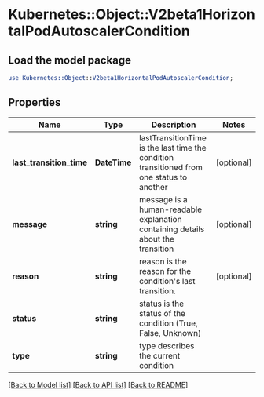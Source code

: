 # Kubernetes::Object::V2beta1HorizontalPodAutoscalerCondition

## Load the model package
```perl
use Kubernetes::Object::V2beta1HorizontalPodAutoscalerCondition;
```

## Properties
Name | Type | Description | Notes
------------ | ------------- | ------------- | -------------
**last_transition_time** | **DateTime** | lastTransitionTime is the last time the condition transitioned from one status to another | [optional] 
**message** | **string** | message is a human-readable explanation containing details about the transition | [optional] 
**reason** | **string** | reason is the reason for the condition&#39;s last transition. | [optional] 
**status** | **string** | status is the status of the condition (True, False, Unknown) | 
**type** | **string** | type describes the current condition | 

[[Back to Model list]](../README.md#documentation-for-models) [[Back to API list]](../README.md#documentation-for-api-endpoints) [[Back to README]](../README.md)


